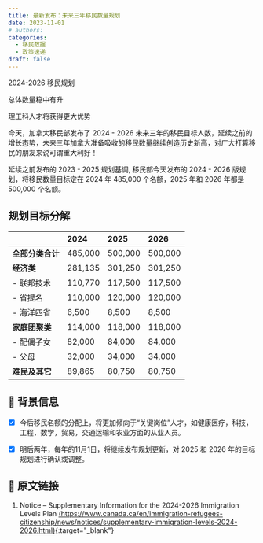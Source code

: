```yaml
---
title: 最新发布：未来三年移民数量规划
date: 2023-11-01
# authors:
categories:
  - 移民数据
  - 政策速递
draft: false
---
```


<style>
	.coverpic-container.date20231101{
	background-image: url("/blog/img/0.jpg");
	}
</style>

<div class="coverWrapper">
<div class="coverpic-container date20231101" >
	<p class="title">2024-2026 移民规划</p>
	<p>总体数量稳中有升</p>
	<p>理工科人才将获得更大优势</p>
</div>
</div>

今天，加拿大移民部发布了 2024 - 2026 未来三年的移民目标人数，延续之前的增长态势，未来三年加拿大准备吸收的移民数量继续创造历史新高，对广大打算移民的朋友来说可谓重大利好！

<!-- more -->

延续之前发布的 2023 - 2025 规划基调, 移民部今天发布的 2024 - 2026 版规划，将移民数量目标定在 2024 年 485,000 个名额，2025 年和 2026 年都是 500,000 个名额。

## 规划目标分解


<table class="styled-table"  style = "text-align: left">
    <thead>
    <tr>
        <th></th>
        <th>2024</th>
        <th>2025</th>
        <th>2026</th>
    </tr>
    </thead>
    <tbody>
    <tr>
        <td style="font-weight: bold">全部分类合计</td>
        <td>485,000</td>
        <td>500,000</td>
        <td>500,000</td>
    </tr>
    <tr>
    <!-- <tr class="active-row"> -->
        <td style="font-weight: bold">经济类</td>
 				<td>281,135</td>
        <td>301,250</td>
        <td>301,250</td>
    </tr>
    <tr>
        <td> - 联邦技术</td>
        <td>110,770</td>
        <td>117,500</td>
        <td>117,500</td>
    </tr>
    <tr>
        <td> - 省提名</td>
        <td>110,000</td>
        <td>120,000</td>
        <td>120,000</td>
    </tr>
    <tr>
        <td> - 海洋四省</td>
        <td>6,500</td>
        <td>8,500</td>
        <td>8,500</td>
    </tr>
    <tr>
        <td style="font-weight: bold">家庭团聚类</td>
        <td>114,000</td>
        <td>118,000</td>
        <td>118,000</td>
    </tr>
    <tr>
        <td> - 配偶子女</td>
        <td>82,000</td>
        <td>84,000</td>
        <td>84,000</td>
    </tr>
    <tr>
        <td> - 父母</td>
        <td>32,000</td>
        <td>34,000</td>
        <td>34,000</td>
    </tr>
    <tr>
        <td style="font-weight: bold">难民及其它</td>
        <td>89,865</td>
        <td>80,750</td>
        <td>80,750</td>
    </tr>
     <!-- <tr>
        <td>100万以上</td>
        <td colspan="3">请致电本所咨询</td>
    </tr> -->
    </tbody>
</table>


## 📝 背景信息

- [x] 今后移民名额的分配上，将更加倾向于“关键岗位”人才，如健康医疗，科技，工程，数学，贸易，交通运输和农业方面的从业人员。 

- [x] 明后两年，每年的11月1日，将继续发布规划更新，对 2025 和 2026 年的目标规划进行确认或调整。

## 🔗 原文链接

1. Notice – Supplementary Information for the 2024-2026 Immigration Levels Plan [(<ins>https://www.canada.ca/en/immigration-refugees-citizenship/news/notices/supplementary-immigration-levels-2024-2026.html</ins>)](https://www.canada.ca/en/immigration-refugees-citizenship/news/notices/supplementary-immigration-levels-2024-2026.html){:target="_blank"}




